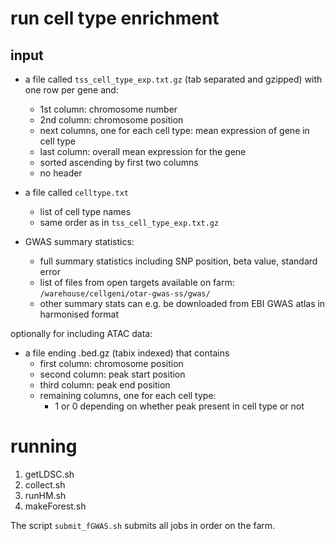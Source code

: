 # run cell type enrichment

## input

- a file called `tss_cell_type_exp.txt.gz` (tab separated and gzipped) with one row per gene and:
  - 1st column: chromosome number
  - 2nd column: chromosome position
  - next columns, one for each cell type: mean expression of gene in cell type
  - last column: overall mean expression for the gene
  - sorted ascending by first two columns
  - no header

- a file called `celltype.txt`
  - list of cell type names
  - same order as in `tss_cell_type_exp.txt.gz`

- GWAS summary statistics:
  - full summary statistics including SNP position, beta value, standard error
  - list of files from open targets available on farm: `/warehouse/cellgeni/otar-gwas-ss/gwas/`
  - other summary stats can e.g. be downloaded from EBI GWAS atlas in harmonised format

optionally for including ATAC data:

- a file ending .bed.gz (tabix indexed) that contains
  - first column: chromosome position
  - second column: peak start position
  - third column: peak end position
  - remaining columns, one for each cell type:
    - 1 or 0 depending on whether peak present in cell type or not

# running

1. getLDSC.sh
2. collect.sh
3. runHM.sh
4. makeForest.sh

The script `submit_fGWAS.sh` submits all jobs in order on the farm.
